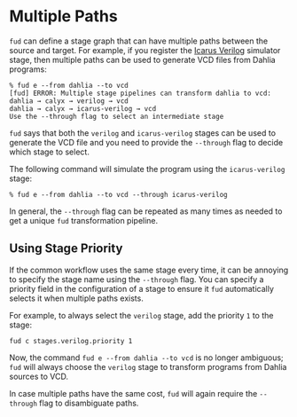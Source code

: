 # Multiple Paths

`fud` can define a stage graph that can have multiple paths between the source
and target.
For example, if you register the [Icarus Verilog](./index.md#icarus-verilog) simulator stage, then multiple
paths can be used to generate VCD files from Dahlia programs:

```
% fud e --from dahlia --to vcd
[fud] ERROR: Multiple stage pipelines can transform dahlia to vcd:
dahlia → calyx → verilog → vcd
dahlia → calyx → icarus-verilog → vcd
Use the --through flag to select an intermediate stage
```

`fud` says that both the `verilog` and `icarus-verilog` stages can be used to
generate the VCD file and you need to provide the `--through` flag to decide
which stage to select.

The following command will simulate the program using the `icarus-verilog`
stage:
```
% fud e --from dahlia --to vcd --through icarus-verilog
```

In general, the `--through` flag can be repeated as many times as needed to
get a unique `fud` transformation pipeline.

## Using Stage Priority

If the common workflow uses the same stage every time, it can be annoying to
specify the stage name using the `--through` flag.
You can specify a priority field in the configuration of a stage to ensure
it `fud` automatically selects it when multiple paths exists.

For example, to always select the `verilog` stage, add the priority `1` to the
stage:
```
fud c stages.verilog.priority 1
```

Now, the command `fud e --from dahlia --to vcd` is no longer ambiguous; `fud`
will always choose the `verilog` stage to transform programs from Dahlia
sources to VCD.

In case multiple paths have the same cost, `fud` will again require the
`--through` flag to disambiguate paths.
